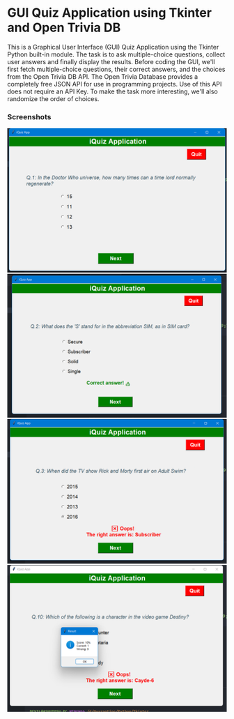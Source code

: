 # GUI Quiz Application using Tkinter and Open Trivia DB

This is a Graphical User Interface (GUI) Quiz Application using the Tkinter Python built-in module. The task is to ask multiple-choice questions, collect user answers and finally display the results. Before coding the GUI, we'll first fetch multiple-choice questions, their correct answers, and the choices from the Open Trivia DB API. The Open Trivia Database provides a completely free JSON API for use in programming projects. Use of this API does not require an API Key. To make the task more interesting, we'll also randomize the order of choices. 

### Screenshots

![Screenshot 1](images/ss1.png)
<br>
![Screenshot 2](images/ss2.png)
<br>
![Screenshot 3](images/ss3.png)
<br>
![Screenshot 4](images/ss4.png)